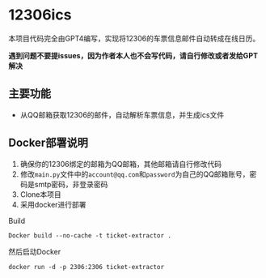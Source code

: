 # 12306ics
本项目代码完全由GPT4编写，实现将12306的车票信息邮件自动转成在线日历。

**遇到问题不要提issues，因为作者本人也不会写代码，请自行修改或者发给GPT解决**


## 主要功能
- 从QQ邮箱获取12306的邮件，自动解析车票信息，并生成ics文件

## Docker部署说明

1. 确保你的12306绑定的邮箱为QQ邮箱，其他邮箱请自行修改代码
2. 修改`main.py`文件中的`account@qq.com`和`password`为自己的QQ邮箱账号，密码是smtp密码，非登录密码
3. Clone本项目
4. 采用docker进行部署

Build

```
Docker build --no-cache -t ticket-extractor .
```

然后启动Docker

```
docker run -d -p 2306:2306 ticket-extractor
```
